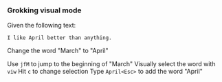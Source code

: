 ### Grokking visual mode

Given the following text:

```text
I like April better than anything.
```

Change the word "March" to "April"

Use `jfM` to jump to the beginning of "March"
Visually select the word with `viw`
Hit `c` to change selection
Type `April<Esc>` to add the word "April"
